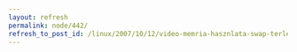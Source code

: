 ```yaml
---
layout: refresh
permalink: node/442/
refresh_to_post_id: /linux/2007/10/12/video-memria-hasznlata-swap-terletknt
---
```

